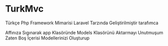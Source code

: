 # TurkMvc
Türkçe Php Framework Mimarisi Laravel Tarzında Geliştirilmiştir tarafımca


Affınıza Sıgınarak app Klasöründe Models Klasörünü Aktarmayı Unutmuşum Zaten Boş İçerisi Modellerinizi Oluşturup

<?php

namespace App\Models;

use Core\Model;

class Model Adınız extends Model
{
    protected $table = "Veri tablonuzun ADı";

}

Şeklinde Model OluşturaBilirsiniz.
